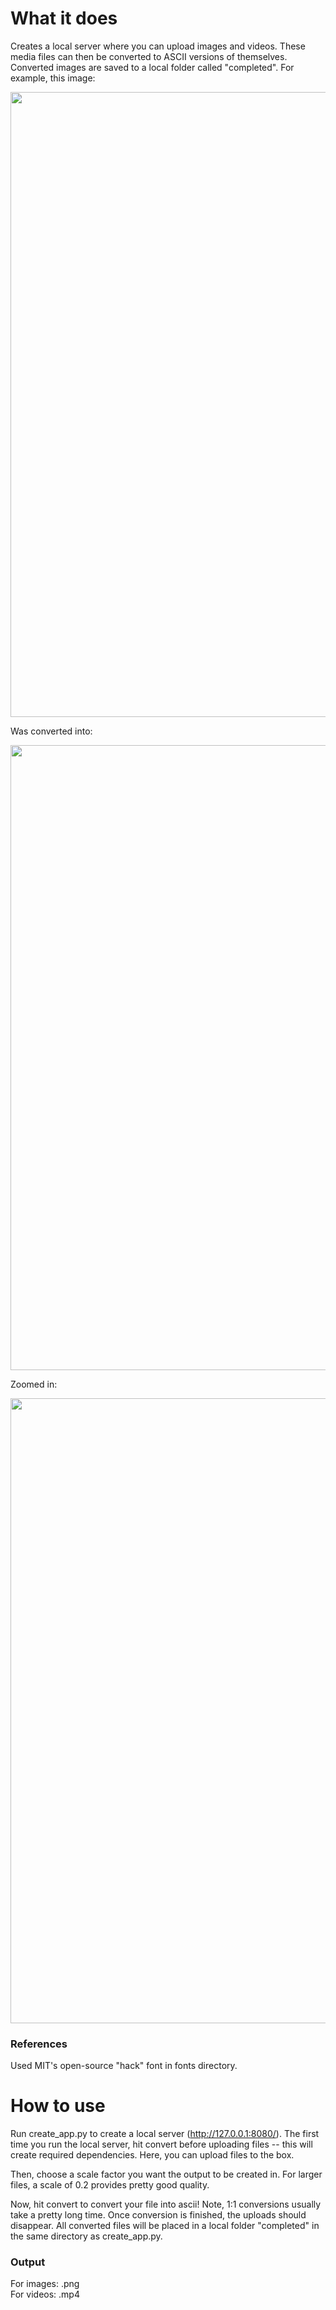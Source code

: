 # What it does
Creates a local server where you can upload images and videos. These media files can then be converted to ASCII versions of themselves. Converted images are saved to a local folder called "completed". For example, this image:

<img src="https://user-images.githubusercontent.com/59151395/158705313-ef543100-8033-4d65-bfb0-212fa7db2c30.jpg" width="1000">

Was converted into:

<img src="https://user-images.githubusercontent.com/59151395/158738309-0673c619-bbfa-48c5-b4c5-40ea7b82fbb2.png" width="1000">

Zoomed in:

<img src="https://user-images.githubusercontent.com/59151395/158738611-35d28dfd-e3d2-4fdd-a106-ce4cfb4ead26.png" width="1000">

### References
Used MIT's open-source "hack" font in fonts directory.

# How to use
Run create_app.py to create a local server (http://127.0.0.1:8080/).
The first time you run the local server, hit convert before uploading files -- this will create required dependencies.
Here, you can upload files to the box.

Then, choose a scale factor you want the output to be created in.
For larger files, a scale of 0.2 provides pretty good quality.

Now, hit convert to convert your file into ascii!
Note, 1:1 conversions usually take a pretty long time.
Once conversion is finished, the uploads should disappear.
All converted files will be placed in a local folder "completed" in the same directory as create_app.py.

### Output
For images: .png  
For videos: .mp4  
